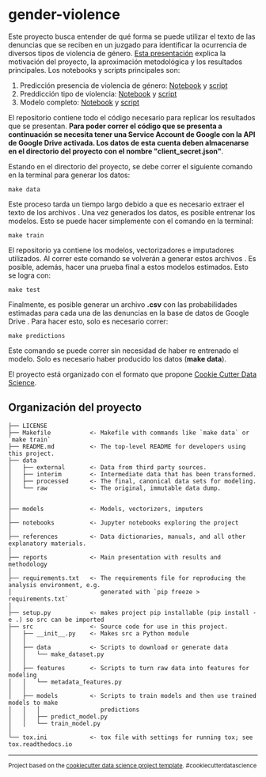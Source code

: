 gender-violence
==============================

Este proyecto busca entender de qué forma se puede utilizar el texto de las 
denuncias que se reciben en un juzgado para identificar la ocurrencia de
 diversos tipos de violencia de género. [Esta presentación](reports/presentacion.pdf) 
 explica la motivación del proyecto, la aproximación metodológica y los
  resultados principales. Los notebooks y scripts principales son:
  
  1. Predicción presencia de violencia de género: [Notebook](notebooks/2.1-YM-gender-violence.ipynb) y [script](src/models/gender_violence_classification.py)
  2. Preddicción tipo de violencia: [Notebook](notebooks/2.2-YM-types-of-violence.ipynb) y [script](src/models/violence_type_classification.py)
  3. Modelo completo:  [Notebook](notebooks/3.1-YM-final-model.ipynb) y [script](src/models/complete_classification.py)
 
 El repositorio contiene todo el código necesario para replicar los
  resultados que se presentan. **Para poder correr el código que se presenta a continuación se necesita tener una Service Account de Google con la API de Google Drive activada. Los datos de esta cuenta deben almacenarse en el directorio del proyecto con el nombre "client_secret.json"**. 
  
  Estando en el directorio del proyecto, se debe correr el siguiente comando en la terminal para generar los datos:
 
 ```
make data
```
Este proceso tarda un tiempo largo debido a que es necesario extraer el texto de los archivos
. Una vez generados los datos, es posible entrenar los modelos. Esto se puede
 hacer simplemente con el comando en la terminal:
 
  ```
make train
```
El repositorio ya contiene los modelos, vectorizadores e imputadores
 utilizados. Al correr este comando se volverán a generar estos archivos
 . Es posible, además, hacer una prueba final a estos modelos estimados. Esto
  se logra con:
  
   ```
make test
```

Finalmente, es posible generar un archivo **.csv** con las probabilidades
 estimadas para cada una de las denuncias en la base de datos de Google Drive
 . Para hacer esto, solo es necesario correr:
 
  ```
make predictions
```
Este comando se puede correr sin necesidad de haber re entrenado el modelo. Solo es necesario haber producido los datos (**make data**).


El proyecto está organizado con el formato que propone [Cookie Cutter Data
 Science](https://drivendata.github.io/cookiecutter-data-science/).

Organización del proyecto 
------------

    ├── LICENSE
    ├── Makefile           <- Makefile with commands like `make data` or `make train`
    ├── README.md          <- The top-level README for developers using this project.
    ├── data
    │   ├── external       <- Data from third party sources.
    │   ├── interim        <- Intermediate data that has been transformed.
    │   ├── processed      <- The final, canonical data sets for modeling.
    │   └── raw            <- The original, immutable data dump.
    │
    │
    ├── models             <- Models, vectorizers, imputers
    │
    ├── notebooks          <- Jupyter notebooks exploring the project
    │
    ├── references         <- Data dictionaries, manuals, and all other explanatory materials.
    │
    ├── reports            <- Main presentation with results and methodology
    │
    ├── requirements.txt   <- The requirements file for reproducing the analysis environment, e.g.
    │                         generated with `pip freeze > requirements.txt`
    │
    ├── setup.py           <- makes project pip installable (pip install -e .) so src can be imported
    ├── src                <- Source code for use in this project.
    │   ├── __init__.py    <- Makes src a Python module
    │   │
    │   ├── data           <- Scripts to download or generate data
    │   │   └── make_dataset.py
    │   │
    │   ├── features       <- Scripts to turn raw data into features for modeling
    │   │   └── metadata_features.py
    │   │
    │   ├── models         <- Scripts to train models and then use trained models to make
    │   │   │                 predictions
    │   │   ├── predict_model.py
    │   │   └── train_model.py
    │
    └── tox.ini            <- tox file with settings for running tox; see tox.readthedocs.io


--------

<p><small>Project based on the <a target="_blank" href="https://drivendata.github.io/cookiecutter-data-science/">cookiecutter data science project template</a>. #cookiecutterdatascience</small></p>
